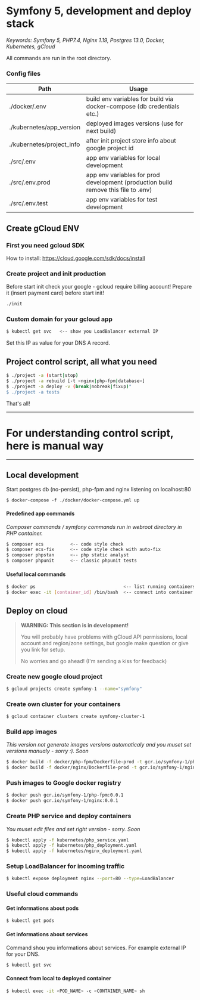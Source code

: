 # Symfony 5, development and deploy stack

*Keywords: Symfony 5, PHP7.4, Nginx 1.19, Postgres 13.0, Docker, Kubernetes, gCloud*

All commands are run in the root directory.
### Config files
| Path | Usage |
| ------ | ------ |
|./docker/.env| build env variables for build via docker-compose (db credentials etc.)|
|./kubernetes/app_version| deployed images versions (use for next build)|
|./kubernetes/project_info| after init project store info about google project id|
|./src/.env| app env variables for local development|
|./src/.env.prod| app env variables for prod development (production build remove this file to .env)|
|./src/.env.test| app env variables for test development|

## Create gCloud ENV
### First you need gcloud SDK
How to install: https://cloud.google.com/sdk/docs/install

### Create project and init production
Before start init check your google - gcloud require billing account! 
Prepare it (insert payment card) before start init!
```sh
./init
```
### Custom domain for your gcloud app
```sh 
$ kubectl get svc   <-- show you LoadBalancer external IP
```
Set this IP as value for your DNS A record.

## Project control script, all what you need
```sh
$ ./project -a (start|stop)
$ ./project -a rebuild [-t <nginx|php-fpm|database>]
$ ./project -a deploy -v (break|nobreak|fixup)"
$ ./project -a tests
```

That's all!

---

# For understanding control script, here is manual way

---

## Local development
Start postgres db (no-persist), php-fpm and nginx listening on localhost:80
```
$ docker-compose -f ./docker/docker-compose.yml up
```
#### Predefined app commands
*Composer commands / symfony commands run in webroot directory in PHP container.*
```sh
$ composer ecs          <-- code style check
$ composer ecs-fix      <-- code style check with auto-fix
$ composer phpstan      <-- php static analyst
$ composer phpunit      <-- classic phpunit tests
```
#### Useful local commands
```sh
$ docker ps                                 <-- list running containers
$ docker exec -it [container_id] /bin/bash  <-- connect into container
```

## Deploy on cloud

> **WARNING: This section is in development!**
>
> You will probably have problems with gCloud API permissions, local account and region/zone settings, but google 
> make question or give you link for setup.
>
> No worries and go ahead! (I'm sending a kiss for feedback)

### Create new google cloud project
```sh
$ gcloud projects create symfony-1 --name="symfony"
```

### Create own cluster for your containers
```sh
$ gcloud container clusters create symfony-cluster-1
```

### Build app images
*This version not generate images versions automaticaly and you muset set versions manualy - sorry :). Soon* 
```sh
$ docker build -f docker/php-fpm/Dockerfile-prod -t gcr.io/symfony-1/php-fpm:0.0.1 . --no-cache
$ docker build -f docker/nginx/Dockerfile-prod -t gcr.io/symfony-1/nginx:0.0.1 . --no-cache
```

### Push images to Google docker registry
```sh
$ docker push gcr.io/symfony-1/php-fpm:0.0.1
$ docker push gcr.io/symfony-1/nginx:0.0.1
```

### Create PHP service and deploy containers
*You muset edit files and set right version - sorry. Soon* 

```sh
$ kubectl apply -f kubernetes/php_service.yaml
$ kubectl apply -f kubernetes/php_deployment.yaml
$ kubectl apply -f kubernetes/nginx_deployment.yaml
```

### Setup LoadBalancer for incoming traffic
```sh
$ kubectl expose deployment nginx --port=80 --type=LoadBalancer
```

### Useful cloud commands
#### Get informations about pods
```sh
$ kubectl get pods
```

#### Get informations about services
Command shou you informations about services. For example external IP for your DNS.
```sh
$ kubectl get svc
```

#### Connect from local to deployed container
```sh
$ kubectl exec -it <POD_NAME> -c <CONTAINER_NAME> sh
```
